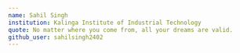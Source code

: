 ```yaml
---
name: Sahil Singh
institution: Kalinga Institute of Industrial Technology
quote: No matter where you come from, all your dreams are valid.
github_user: sahilsingh2402
---
```

